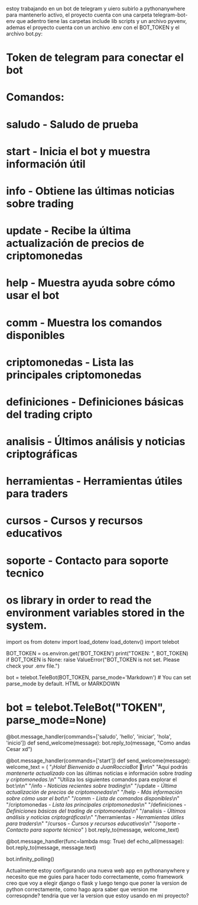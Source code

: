 estoy trabajando en un bot de telegram y uiero subirlo a pythonanywhere para mantenerlo activo, el proyecto cuenta con una carpeta telegram-bot-env que adentro tiene las carpetas include lib scripts y un archivo pyvenv, ademas el proyecto cuenta con un archivo .env con el BOT_TOKEN y el archivo bot.py:

# Token de telegram para conectar el bot

# Comandos:
# saludo - Saludo de prueba
# start - Inicia el bot y muestra información útil
# info - Obtiene las últimas noticias sobre trading
# update - Recibe la última actualización de precios de criptomonedas
# help - Muestra ayuda sobre cómo usar el bot
# comm - Muestra los comandos disponibles
# criptomonedas - Lista las principales criptomonedas
# definiciones - Definiciones básicas del trading cripto
# analisis - Últimos análisis y noticias criptográficas
# herramientas - Herramientas útiles para traders
# cursos - Cursos y recursos educativos
# soporte - Contacto para soporte tecnico

# os library in order to read the environment variables stored in the system.
import os
from dotenv import load_dotenv
load_dotenv()
import telebot

BOT_TOKEN = os.environ.get('BOT_TOKEN')
print("TOKEN: ", BOT_TOKEN)
if BOT_TOKEN is None:
    raise ValueError("BOT_TOKEN is not set. Please check your .env file.")

bot = telebot.TeleBot(BOT_TOKEN, parse_mode='Markdown') # You can set parse_mode by default. HTML or MARKDOWN
# bot = telebot.TeleBot("TOKEN", parse_mode=None)

@bot.message_handler(commands=['saludo', 'hello', 'iniciar', 'hola', 'inicio'])
def send_welcome(message):
    bot.reply_to(message, "Como andas Cesar xd")

@bot.message_handler(commands=['start'])
def send_welcome(message):
    welcome_text = (
        "*¡Hola! Bienvenido a JuanRocciaBot* 🤖\n\n"
        "Aquí podrás *mantenerte actualizado* con las últimas noticias e información sobre *trading y criptomonedas*.\n"
        "Utiliza los siguientes comandos para explorar el bot:\n\n"
        "/info - *Noticias recientes sobre trading*\n"
        "/update - *Última actualización de precios de criptomonedas*\n"
        "/help - *Más información sobre cómo usar el bot*\n"
        "/comm - *Lista de comandos disponibles*\n"
        "/criptomonedas - *Lista las principales criptomonedas*\n"
        "/definiciones - *Definiciones básicas del trading de criptomonedas*\n"
        "/analisis - *Últimos análisis y noticias criptográficas*\n"
        "/herramientas - *Herramientas útiles para traders*\n"
        "/cursos - *Cursos y recursos educativos*\n"
        "/soporte - *Contacto para soporte técnico*"
    )
    bot.reply_to(message, welcome_text)

@bot.message_handler(func=lambda msg: True)
def echo_all(message):
    bot.reply_to(message, message.text)

bot.infinity_polling()

Actualmente estoy configurando una nueva web app en pythonanywhere y necesito que me guies para hacer todo correctamente, como framework creo que voy a elegir django o flask y luego tengo que poner la version de python correctamente, como hago apra saber que version me corresopnde? tendria que ver la version que estoy usando en mi proyecto?